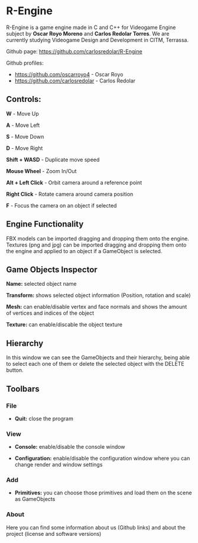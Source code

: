 # R-Engine

R-Engine is a game engine made in C and C++ for Videogame Engine subject by **Oscar Royo Moreno** and **Carlos Redolar Torres**. We are currently studying Videogame Design and Development in CITM, Terrassa.

Github page: https://github.com/carlosredolar/R-Engine

Github profiles:
* https://github.com/oscarroyo4 - Oscar Royo
* https://github.com/carlosredolar - Carlos Redolar



## Controls:

**W** - Move Up

**A** - Move Left

**S** - Move Down

**D** - Move Right

**Shift + WASD** - Duplicate move speed

**Mouse Wheel** - Zoom In/Out

**Alt + Left Click** - Orbit camera around a reference point

**Right Click** - Rotate camera around camera position

**F** - Focus the camera on an object if selected


## Engine Functionality

FBX models can be imported dragging and dropping them onto the engine. Textures (png and jpg) can be imported dragging and dropping them onto the engine and applied to an object if a GameObject is selected.


## Game Objects Inspector

**Name:** selected object name

**Transform:** shows selected object information (Position, rotation and scale)

**Mesh:** can enable/disable vertex and face normals and shows the amount of vertices and indices of the object

**Texture:** can enable/discable the object texture


## Hierarchy

In this window we can see the GameObjects and their hierarchy, being able to select each one of them or delete the selected object with the DELETE button.

## Toolbars

### File

* **Quit:** close the program

### View

* **Console:** enable/disable the console window

* **Configuration:** enable/disable the configuration window where you can change render and window settings

### Add

* **Primitives:** you can choose those primitives and load them on the scene as GameObjects

### About

Here you can find some information about us (Github links) and about the project (license and software versions)
